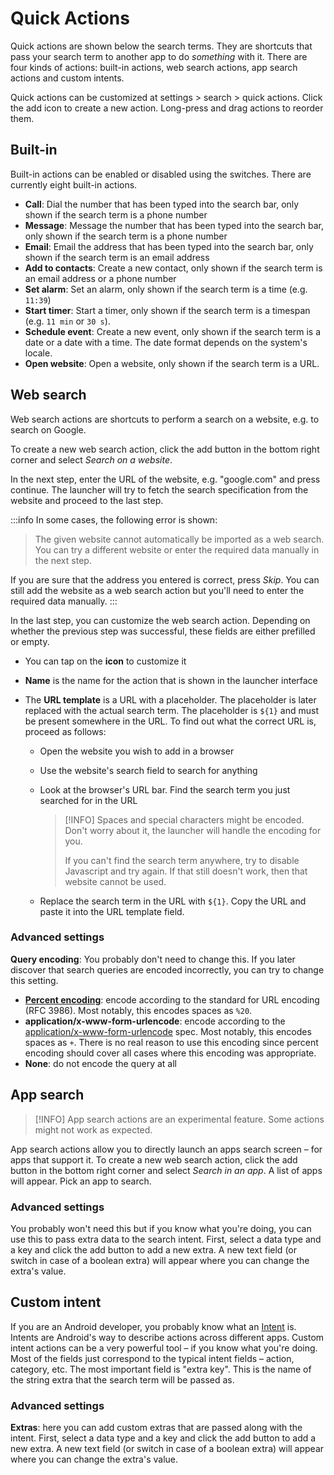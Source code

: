 # Quick Actions

Quick actions are shown below the search terms. They are shortcuts that pass your search term to another app to do _something_ with it.
There are four kinds of actions: built-in actions, web search actions, app search actions and custom intents.

Quick actions can be customized at settings > search > quick actions. Click the <span class="material-symbols-rounded">add</span> icon to create a new action. Long-press and drag actions to reorder them.

## Built-in

Built-in actions can be enabled or disabled using the switches. There are currently eight built-in actions.

- **Call**: Dial the number that has been typed into the search bar, only shown if the search term is a phone number
- **Message**: Message the number that has been typed into the search bar, only shown if the search term is a phone number
- **Email**: Email the address that has been typed into the search bar, only shown if the search term is an email address
- **Add to contacts**: Create a new contact, only shown if the search term is an email address or a phone number
- **Set alarm**: Set an alarm, only shown if the search term is a time (e.g. `11:39`)
- **Start timer**: Start a timer, only shown if the search term is a timespan (e.g. `11 min` or `30 s`).
- **Schedule event**: Create a new event, only shown if the search term is a date or a date with a time. The date format depends on the system's locale.
- **Open website**: Open a website, only shown if the search term is a URL.

## Web search

Web search actions are shortcuts to perform a search on a website, e.g. to search on Google.

To create a new web search action, click the <span class="material-symbols-rounded">add</span> button in the bottom right corner and select _Search on a website_.

In the next step, enter the URL of the website, e.g. "google.com" and press continue. The launcher will try to fetch the search specification from the website and proceed to the last step.

:::info
In some cases, the following error is shown:

> The given website cannot automatically be imported as a web search. You can try a different website or enter the required data manually in the next step.

If you are sure that the address you entered is correct, press _Skip_. You can still add the website as a web search action but you'll need to enter the required data manually.
:::

In the last step, you can customize the web search action. Depending on whether the previous step was successful, these fields are either prefilled or empty.

- You can tap on the **icon** to customize it
- **Name** is the name for the action that is shown in the launcher interface
- The **URL template** is a URL with a placeholder. The placeholder is later replaced with the actual search term. The placeholder is `${1}` and must be present somewhere in the URL. To find out what the correct URL is, proceed as follows:

  - Open the website you wish to add in a browser
  - Use the website's search field to search for anything
  - Look at the browser's URL bar. Find the search term you just searched for in the URL

    > [!INFO]
    > Spaces and special characters might be encoded. Don't worry about it, the launcher will handle the encoding for you.
    >
    > If you can't find the search term anywhere, try to disable Javascript and try again. If that still doesn't work, then that website cannot be used.

  - Replace the search term in the URL with `${1}`. Copy the URL and paste it into the URL template field.

### Advanced settings

**Query encoding**: You probably don't need to change this. If you later discover that search queries are encoded incorrectly, you can try to change this setting.

- **[Percent encoding](https://developer.mozilla.org/en-US/docs/Glossary/percent-encoding)**: encode according to the standard for URL encoding (RFC 3986). Most notably, this encodes spaces as `%20`.
- **application/x-www-form-urlencode**: encode according to the [application/x-www-form-urlencode](https://url.spec.whatwg.org/#application/x-www-form-urlencoded) spec. Most notably, this encodes spaces as `+`. There is no real reason to use this encoding since percent encoding should cover all cases where this encoding was appropriate.
- **None**: do not encode the query at all

## App search

> [!INFO]
> App search actions are an experimental feature. Some actions might not work as expected.

App search actions allow you to directly launch an apps search screen – for apps that support it. To create a new web search action, click the <span class="material-symbols-rounded">add</span> button in the bottom right corner and select _Search in an app_. A list of apps will appear. Pick an app to search.

### Advanced settings

You probably won't need this but if you know what you're doing, you can use this to pass extra data to the search intent. First, select a data type and a key and click the <span class="material-symbols-rounded">add</span> button to add a new extra. A new text field (or switch in case of a boolean extra) will appear where you can change the extra's value.

## Custom intent

If you are an Android developer, you probably know what an [Intent](https://developer.android.com/reference/android/content/Intent) is. Intents are Android's way to describe actions across different apps. Custom intent actions can be a very powerful tool – if you know what you're doing. Most of the fields just correspond to the typical intent fields – action, category, etc. The most important field is "extra key". This is the name of the string extra that the search term will be passed as.

### Advanced settings

**Extras**: here you can add custom extras that are passed along with the intent. First, select a data type and a key and click the <span class="material-symbols-rounded">add</span> button to add a new extra. A new text field (or switch in case of a boolean extra) will appear where you can change the extra's value.

